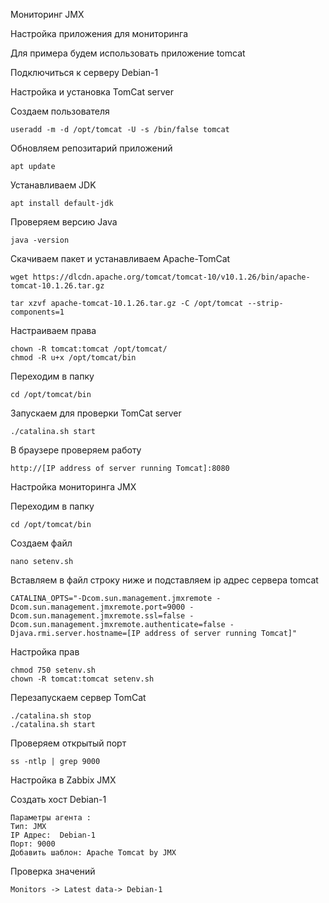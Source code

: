 Мониторинг JMX

Настройка приложения для мониторинга

Для примера будем использовать приложение tomcat

Подключиться к серверу Debian-1

Настройка и установка TomCat server

Создаем пользователя
```
useradd -m -d /opt/tomcat -U -s /bin/false tomcat
```
Обновляем репозитарий приложений
```
apt update
```
Устанавливаем JDK
```
apt install default-jdk
```

Проверяем версию Java
```
java -version
```
Скачиваем пакет и устанавливаем Apache-TomCat
```
wget https://dlcdn.apache.org/tomcat/tomcat-10/v10.1.26/bin/apache-tomcat-10.1.26.tar.gz
```
```
tar xzvf apache-tomcat-10.1.26.tar.gz -C /opt/tomcat --strip-components=1
```
Настраиваем права
```
chown -R tomcat:tomcat /opt/tomcat/
chmod -R u+x /opt/tomcat/bin
```
Переходим в папку 
```
cd /opt/tomcat/bin
```
Запускаем для проверки TomCat server
```
./catalina.sh start
```
В браузере проверяем работу
```
http://[IP address of server running Tomcat]:8080
```
Настройка мониторинга JMX

Переходим в папку
```
cd /opt/tomcat/bin
```
Создаем файл
```
nano setenv.sh
```
Вставляем в файл строку ниже и подставляем ip адрес сервера tomcat
```
CATALINA_OPTS="-Dcom.sun.management.jmxremote -Dcom.sun.management.jmxremote.port=9000 -Dcom.sun.management.jmxremote.ssl=false -Dcom.sun.management.jmxremote.authenticate=false -Djava.rmi.server.hostname=[IP address of server running Tomcat]"
```
Настройка прав
```
chmod 750 setenv.sh
chown -R tomcat:tomcat setenv.sh
```
Перезапускаем сервер TomCat
```
./catalina.sh stop
./catalina.sh start
```
Проверяем открытый порт
```
ss -ntlp | grep 9000
```
Настройка в Zabbix JMX

Создать хост Debian-1
```
Параметры агента :
Тип: JMX
IP Адрес:  Debian-1
Порт: 9000
Добавить шаблон: Apache Tomcat by JMX
```
Проверка значений 
```
Monitors -> Latest data-> Debian-1
```
